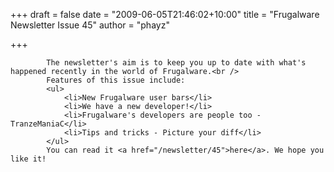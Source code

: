
+++
draft = false
date = "2009-06-05T21:46:02+10:00"
title = "Frugalware Newsletter Issue 45"
author = "phayz"

+++

            The newsletter's aim is to keep you up to date with what's happened recently in the world of Frugalware.<br />
            Features of this issue include:
            <ul>
                <li>New Frugalware user bars</li>
                <li>We have a new developer!</li>
                <li>Frugalware's developers are people too - TranzeManiaC</li>
                <li>Tips and tricks - Picture your diff</li>
            </ul>
            You can read it <a href="/newsletter/45">here</a>. We hope you like it!
            
        